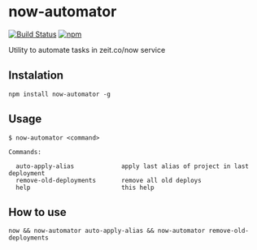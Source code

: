 # now-automator

[![Build Status](https://travis-ci.org/andreleite/now-automator.svg?branch=master)](https://travis-ci.org/andreleite/now-automator)
[![npm](https://img.shields.io/npm/v/now-automator.svg?maxAge=2592000)](https://www.npmjs.com/package/now-automator)

Utility to automate tasks in zeit.co/now service

## Instalation

```
npm install now-automator -g
```

## Usage

```
$ now-automator <command>

Commands:

  auto-apply-alias             apply last alias of project in last deployment
  remove-old-deployments       remove all old deploys
  help                         this help
```

## How to use

```
now && now-automator auto-apply-alias && now-automator remove-old-deployments
```

